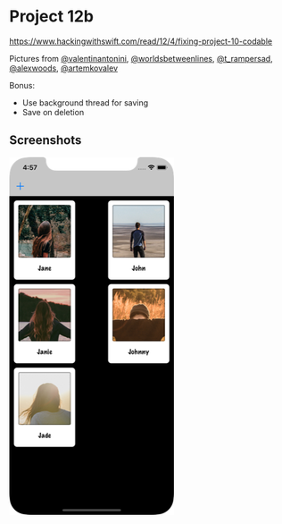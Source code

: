 # Project 12b

https://www.hackingwithswift.com/read/12/4/fixing-project-10-codable

Pictures from [@valentinantonini](https://unsplash.com/@valentinantonini), [@worldsbetweenlines](https://unsplash.com/@worldsbetweenlines), [@t_rampersad](https://unsplash.com/@t_rampersad), [@alexwoods](https://unsplash.com/@alexwoods), [@artemkovalev](https://unsplash.com/@artemkovalev)

Bonus:
- Use background thread for saving
- Save on deletion

## Screenshots

![screenshot1](screenshots/screen01.png)
